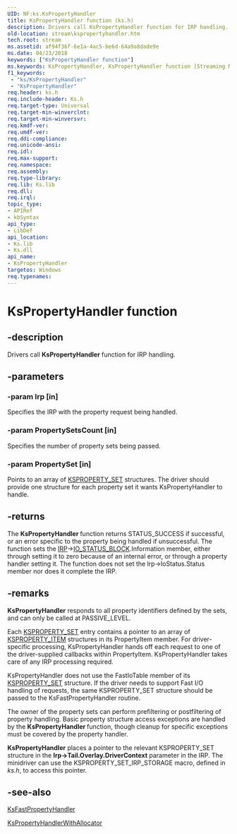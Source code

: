 ```yaml
---
UID: NF:ks.KsPropertyHandler
title: KsPropertyHandler function (ks.h)
description: Drivers call KsPropertyHandler function for IRP handling.
old-location: stream\kspropertyhandler.htm
tech.root: stream
ms.assetid: af94f36f-6e1a-4ac5-be6d-64a9a8dade9e
ms.date: 04/23/2018
keywords: ["KsPropertyHandler function"]
ms.keywords: KsPropertyHandler, KsPropertyHandler function [Streaming Media Devices], ks/KsPropertyHandler, ksfunc_9595b49a-6957-4ebc-8d45-3a92f9190734.xml, stream.kspropertyhandler
f1_keywords:
 - "ks/KsPropertyHandler"
 - "KsPropertyHandler"
req.header: ks.h
req.include-header: Ks.h
req.target-type: Universal
req.target-min-winverclnt: 
req.target-min-winversvr: 
req.kmdf-ver: 
req.umdf-ver: 
req.ddi-compliance: 
req.unicode-ansi: 
req.idl: 
req.max-support: 
req.namespace: 
req.assembly: 
req.type-library: 
req.lib: Ks.lib
req.dll: 
req.irql: 
topic_type:
- APIRef
- kbSyntax
api_type:
- LibDef
api_location:
- Ks.lib
- Ks.dll
api_name:
- KsPropertyHandler
targetos: Windows
req.typenames: 
---
```


# KsPropertyHandler function


## -description


Drivers call <b>KsPropertyHandler</b> function for IRP handling.


## -parameters




### -param Irp [in]

Specifies the IRP with the property request being handled.


### -param PropertySetsCount [in]

Specifies the number of property sets being passed.


### -param PropertySet [in]

Points to an array of <a href="https://docs.microsoft.com/windows-hardware/drivers/ddi/ks/ns-ks-ksproperty_set">KSPROPERTY_SET</a> structures. The driver should provide one structure for each property set it wants KsPropertyHandler to handle.


## -returns



The <b>KsPropertyHandler </b>function returns STATUS_SUCCESS if successful, or an error specific to the property being handled if unsuccessful. The function sets the <a href="https://docs.microsoft.com/windows-hardware/drivers/ddi/wdm/ns-wdm-_irp">IRP</a>-><a href="https://docs.microsoft.com/windows-hardware/drivers/ddi/wdm/ns-wdm-_io_status_block">IO_STATUS_BLOCK</a>.Information member, either through setting it to zero because of an internal error, or through a property handler setting it. The function does not set the lrp->IoStatus.Status member nor does it complete the IRP.




## -remarks



<b>KsPropertyHandler</b> responds to all property identifiers defined by the sets, and can only be called at PASSIVE_LEVEL.

Each <a href="https://docs.microsoft.com/windows-hardware/drivers/ddi/ks/ns-ks-ksproperty_set">KSPROPERTY_SET</a> entry contains a pointer to an array of <a href="https://docs.microsoft.com/windows-hardware/drivers/ddi/ks/ns-ks-ksproperty_item">KSPROPERTY_ITEM</a> structures in its PropertyItem member. For driver-specific processing, KsPropertyHandler hands off each request to one of the driver-supplied callbacks within PropertyItem. KsPropertyHandler takes care of any IRP processing required.

KsPropertyHandler does not use the FastIoTable member of its <a href="https://docs.microsoft.com/windows-hardware/drivers/ddi/ks/ns-ks-ksproperty_set">KSPROPERTY_SET</a> structure. If the driver needs to support Fast I/O handling of requests, the same KSPROPERTY_SET structure should be passed to the KsFastPropertyHandler routine.

The owner of the property sets can perform prefiltering or postfiltering of property handling. Basic property structure access exceptions are handled by the <b>KsPropertyHandler </b>function, though cleanup for specific exceptions must be covered by the property handler.

<b>KsPropertyHandler</b> places a pointer to the relevant KSPROPERTY_SET structure in the <b>Irp->Tail.Overlay.DriverContext</b> parameter in the IRP. The minidriver can use the KSPROPERTY_SET_IRP_STORAGE macro, defined in <i>ks.h</i>, to access this pointer.




## -see-also




<a href="https://docs.microsoft.com/windows-hardware/drivers/ddi/ks/nf-ks-ksfastpropertyhandler">KsFastPropertyHandler</a>



<a href="https://docs.microsoft.com/windows-hardware/drivers/ddi/ks/nf-ks-kspropertyhandlerwithallocator">KsPropertyHandlerWithAllocator</a>
 

 

